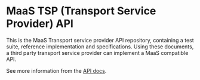 # MaaS TSP (Transport Service Provider) API

This is the MaaS Transport service provider API repository, containing a test suite,
reference implementation and specifications. Using these documents, a third party
transport service provider can implement a MaaS compatible API.

See more information from the [API docs](http://maasglobal.github.io/maas-tsp-api/).